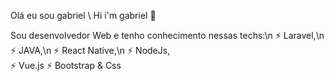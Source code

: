 Olá eu sou gabriel \ Hi i'm gabriel 👋

Sou desenvolvedor Web e tenho conhecimento nessas techs:\n
⚡ Laravel,\n
⚡ JAVA,\n
⚡ React Native,\n
⚡ NodeJs,<br>
⚡ Vue.js
⚡ Bootstrap & Css

<!--
✨✨
- 🔭 I’m currently working on ...
- 🤔 I’m looking for help with ...
- 💬 Ask me about ...
- 📫 How to reach me: ...
- 😄 Pronouns: ...
- ⚡ Fun fact: ...
-->
